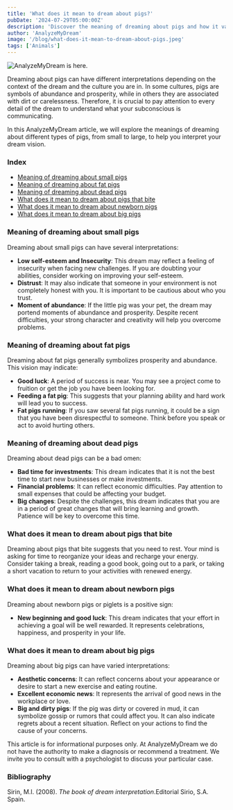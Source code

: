 ```yaml
---
title: 'What does it mean to dream about pigs?'
pubDate: '2024-07-29T05:00:00Z'
description: 'Discover the meaning of dreaming about pigs and how it varies depending on the context of the dream, from small to large pigs.'
author: 'AnalyzeMyDream'
image: '/blog/what-does-it-mean-to-dream-about-pigs.jpeg'
tags: ['Animals']
---
```


![AnalyzeMyDream is here.](/blog/what-does-it-mean-to-dream-about-pigs.jpeg)

Dreaming about pigs can have different interpretations depending on the context of the dream and the culture you are in. In some cultures, pigs are symbols of abundance and prosperity, while in others they are associated with dirt or carelessness. Therefore, it is crucial to pay attention to every detail of the dream to understand what your subconscious is communicating.

In this AnalyzeMyDream article, we will explore the meanings of dreaming about different types of pigs, from small to large, to help you interpret your dream vision.

### Index

- [Meaning of dreaming about small pigs](#meaning-of-dreaming-about-small-pigs)
- [Meaning of dreaming about fat pigs](#meaning-of-dreaming-about-fat-pigs)
- [Meaning of dreaming about dead pigs](#meaning-of-dreaming-about-dead-pigs)
- [What does it mean to dream about pigs that bite](#what-does-it-mean-to-dream-about-pigs-that-bite)
- [What does it mean to dream about newborn pigs](#what-does-it-mean-to-dream-about-newborn-pigs)
- [What does it mean to dream about big pigs](#what-does-it-mean-to-dream-about-big-pigs)

### Meaning of dreaming about small pigs

Dreaming about small pigs can have several interpretations:

- **Low self-esteem and Insecurity**: This dream may reflect a feeling of insecurity when facing new challenges. If you are doubting your abilities, consider working on improving your self-esteem.
- **Distrust**: It may also indicate that someone in your environment is not completely honest with you. It is important to be cautious about who you trust.
- **Moment of abundance**: If the little pig was your pet, the dream may portend moments of abundance and prosperity. Despite recent difficulties, your strong character and creativity will help you overcome problems.

### Meaning of dreaming about fat pigs

Dreaming about fat pigs generally symbolizes prosperity and abundance. This vision may indicate:

- **Good luck**: A period of success is near. You may see a project come to fruition or get the job you have been looking for.
- **Feeding a fat pig**: This suggests that your planning ability and hard work will lead you to success.
- **Fat pigs running**: If you saw several fat pigs running, it could be a sign that you have been disrespectful to someone. Think before you speak or act to avoid hurting others.

### Meaning of dreaming about dead pigs

Dreaming about dead pigs can be a bad omen:

- **Bad time for investments**: This dream indicates that it is not the best time to start new businesses or make investments.
- **Financial problems**: It can reflect economic difficulties. Pay attention to small expenses that could be affecting your budget.
- **Big changes**: Despite the challenges, this dream indicates that you are in a period of great changes that will bring learning and growth. Patience will be key to overcome this time.

### What does it mean to dream about pigs that bite

Dreaming about pigs that bite suggests that you need to rest. Your mind is asking for time to reorganize your ideas and recharge your energy. Consider taking a break, reading a good book, going out to a park, or taking a short vacation to return to your activities with renewed energy.

### What does it mean to dream about newborn pigs

Dreaming about newborn pigs or piglets is a positive sign:

- **New beginning and good luck**: This dream indicates that your effort in achieving a goal will be well rewarded. It represents celebrations, happiness, and prosperity in your life.

### What does it mean to dream about big pigs

Dreaming about big pigs can have varied interpretations:

- **Aesthetic concerns**: It can reflect concerns about your appearance or desire to start a new exercise and eating routine.
- **Excellent economic news**: It represents the arrival of good news in the workplace or love.
- **Big and dirty pigs**: If the pig was dirty or covered in mud, it can symbolize gossip or rumors that could affect you. It can also indicate regrets about a recent situation. Reflect on your actions to find the cause of your concerns.

This article is for informational purposes only. At AnalyzeMyDream we do not have the authority to make a diagnosis or recommend a treatment. We invite you to consult with a psychologist to discuss your particular case.

### Bibliography

Sirin, M.I. (2008). *The book of dream interpretation*.Editorial Sirio, S.A. Spain.